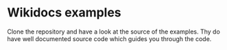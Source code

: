 Wikidocs examples
=================

Clone the repository and have a look at the source of the examples.
Thy do have well documented source code which guides you through 
the code.
